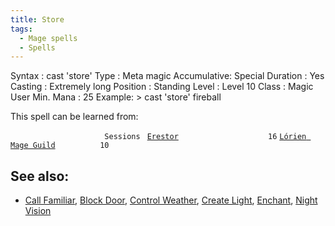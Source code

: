 ```yaml
---
title: Store
tags:
  - Mage spells
  - Spells
---
```

Syntax : cast 'store' Type : Meta magic Accumulative: Special Duration :
Yes Casting : Extremely long Position : Standing Level : Level 10 Class
: Magic User Min. Mana : 25 Example: \> cast 'store' fireball

This spell can be learned from:

`                     Sessions `
[`Erestor`](Erestor "wikilink")`                    16`
[`Lórien Mage Guild`](Lórien_Mage_Guild "wikilink")`          10`

## See also:

- [Call Familiar](Call_Familiar "wikilink"), [Block
  Door](Block_Door "wikilink"), [Control
  Weather](Control_Weather "wikilink"), [Create
  Light](Create_Light "wikilink"), [Enchant](Enchant "wikilink"), [Night
  Vision](Night_Vision "wikilink")

